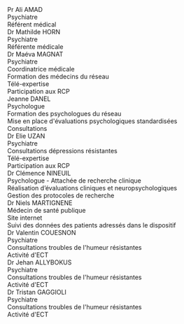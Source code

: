 <div class="team">
    <div>
        <div class="name">Pr Ali AMAD</div>
        <img src="{{ ASSET static/equipe/ali_amad.jpg }}" alt="" />
        <div class="title">Psychiatre</div>
        <div class="mission">Référent médical</div>
    </div>
    <div>
        <div class="name">Dr Mathilde HORN</div>
        <img src="{{ ASSET static/equipe/mathilde_horn.jpg }}" alt="" />
        <div class="title">Psychiatre</div>
        <div class="mission">Référente médicale</div>
    </div>
    <div>
        <div class="name">Dr Maéva MAGNAT</div>
        <img src="{{ ASSET static/equipe/avatar.png }}" alt="" />
        <div class="title">Psychiatre</div>
        <div class="mission">Coordinatrice médicale</div>
        <div class="mission">Formation des médecins du réseau</div>
        <div class="mission">Télé-expertise</div>
        <div class="mission">Participation aux RCP</div>
    </div>
</div>

<div class="team">
    <div>
        <div class="name">Jeanne DANEL</div>
        <img src="{{ ASSET static/equipe/jeanne_danel.jpg }}" alt="" />
        <div class="title">Psychologue</div>
        <div class="mission">Formation des psychologues du réseau</div>
        <div class="mission">Mise en place d'évaluations psychologiques standardisées</div>
        <div class="mission">Consultations</div>
    </div>
    <div>
        <div class="name">Dr Elie UZAN</div>
        <img src="{{ ASSET static/equipe/elie_uzan.jpg }}" alt="" />
        <div class="title">Psychiatre</div>
        <div class="mission">Consultations dépressions résistantes</div>
        <div class="mission">Télé-expertise</div>
        <div class="mission">Participation aux RCP</div>
    </div>
    <div>
        <div class="name">Dr Clémence NINEUIL</div>
        <img src="{{ ASSET static/equipe/clemence_nineuil.jpg }}" alt="" />
        <div class="title">Psychologue - Attachée de recherche clinique</div>
        <div class="mission">Réalisation d’évaluations cliniques et neuropsychologiques</div>
        <div class="mission">Gestion des protocoles de recherche</div>
    </div>
    <div>
        <div class="name">Dr Niels MARTIGNENE</div>
        <img src="{{ ASSET static/equipe/niels_martignene.jpg }}" alt="" />
        <div class="title">Médecin de santé publique</div>
        <div class="mission">Site internet</div>
        <div class="mission">Suivi des données des patients adressés dans le dispositif</div>
    </div>
</div>

<div class="team">
    <div>
        <div class="name">Dr Valentin COUESNON</div>
        <img src="{{ ASSET static/equipe/avatar.png }}" alt="" />
        <div class="title">Psychiatre</div>
        <div class="mission">Consultations troubles de l'humeur résistantes</div>
        <div class="mission">Activité d'ECT</div>
    </div>
    <div>
        <div class="name">Dr Jehan ALLYBOKUS</div>
        <img src="{{ ASSET static/equipe/jehan_allybokus.jpg }}" alt="" />
        <div class="title">Psychiatre</div>
        <div class="mission">Consultations troubles de l'humeur résistantes</div>
        <div class="mission">Activité d'ECT</div>
    </div>
    <div>
        <div class="name">Dr Tristan GAGGIOLI</div>
        <img src="{{ ASSET static/equipe/avatar.png }}" alt="" />
        <div class="title">Psychiatre</div>
        <div class="mission">Consultations troubles de l'humeur résistantes</div>
        <div class="mission">Activité d'ECT</div>
    </div>
</div>
